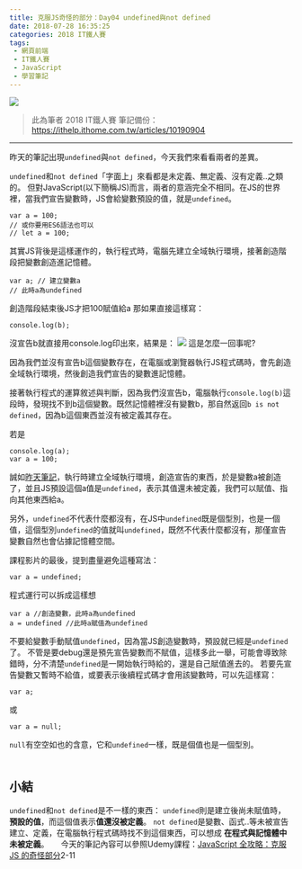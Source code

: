 ```yaml
---
title: 克服JS奇怪的部分：Day04 undefined與not defined
date: 2018-07-28 16:35:25
categories: 2018 IT鐵人賽
tags:
 - 網頁前端
 - IT鐵人賽
 - JavaScript
 - 學習筆記
---
```

![](https://4.bp.blogspot.com/-ujC_t_jn8bM/W1waoo-OThI/AAAAAAAAIao/8upC6aL0wQITKLJopMwLig2Eak-ctW7PgCLcBGAs/s1600/2018ITMANJS04.png)
<!-- more -->
> 此為筆者 2018 IT鐵人賽 筆記備份：https://ithelp.ithome.com.tw/articles/10190904

---

昨天的筆記出現`undefined`與`not defined`，今天我們來看看兩者的差異。

`undefined`和`not defined`「字面上」來看都是未定義、無定義、沒有定義..之類的。
但對JavaScript(以下簡稱JS)而言，兩者的意涵完全不相同。在JS的世界裡，當我們宣告變數時，JS會給變數預設的值，就是`undefined`。

```JS
var a = 100;
// 或你要用ES6語法也可以
// let a = 100;
```

其實JS背後是這樣運作的，執行程式時，電腦先建立全域執行環境，接著創造階段把變數創造進記憶體。

```JS
var a; // 建立變數a
// 此時a為undefined
```

創造階段結束後JS才把100賦值給a
那如果直接這樣寫：

```JS
console.log(b);
```
沒宣告b就直接用console.log印出來，結果是：
![](https://i.imgur.com/K1aOVad.png)
這是怎麼一回事呢?

因為我們並沒有宣告b這個變數存在，在電腦或瀏覽器執行JS程式碼時，會先創造全域執行環境，然後創造我們宣告的變數進記憶體。

接著執行程式的運算敘述與判斷，因為我們沒宣告b，電腦執行`console.log(b)`這段時，發現找不到b這個變數。既然記憶體裡沒有變數b，那自然返回`b is not defined`，因為b這個東西並沒有被定義其存在。

若是
```JS
console.log(a);
var a = 100;
```

誠如[昨天筆記](https://ithelp.ithome.com.tw/articles/10190700)，執行時建立全域執行環境，創造宣告的東西，於是變數a被創造了，並且JS預設這個a值是`undefined`，表示其值還未被定義，我們可以賦值、指向其他東西給a。

另外，`undefined`不代表什麼都沒有，在JS中`undefined`既是個型別，也是一個值，這個型別`undefined`的值就叫`undefined`，既然不代表什麼都沒有，那僅宣告變數自然也會佔據記憶體空間。

課程影片的最後，提到盡量避免這種寫法：

```JS
var a = undefined;
```

程式運行可以拆成這樣想

```JS
var a //創造變數，此時a為undefined
a = undefined //此時a賦值為undefined
```
不要給變數手動賦值`undefined`，因為當JS創造變數時，預設就已經是`undefined`了。
不管是要debug還是預先宣告變數而不賦值，這樣多此一舉，可能會導致除錯時，分不清楚`undefined`是一開始執行時給的，還是自己賦值進去的。
若要先宣告變數又暫時不給值，或要表示後續程式碼才會用該變數時，可以先這樣寫：

```JS
var a;
```
或
```JS
var a = null;
```

`null`有空空如也的含意，它和`undefined`一樣，既是個值也是一個型別。
　
　
　
　
## 小結
`undefined`和`not defined`是不一樣的東西：
`undefined`則是建立後尚未賦值時，**預設的值**，而這個值表示**值還沒被定義**。
`not defined`是變數、函式..等未被宣告建立、定義，在電腦執行程式碼時找不到這個東西，可以想成 **在程式與記憶體中未被定義**。
　
今天的筆記內容可以參照Udemy課程：[JavaScript 全攻略：克服JS 的奇怪部分](https://www.udemy.com/javascriptjs/)2-11